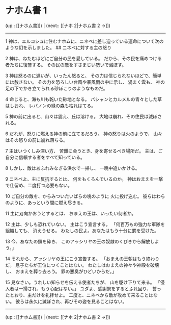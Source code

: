 # ナホム書 1

(up:: [[ナホム書]]) | (next:: [[ナホ 2|ナホム書 2 →]])

***


1 神は、エルコシュに住むナホムに、ニネベに差し迫っている運命について次のような幻を示しました。 ## ニネベに対する主の怒り 

2 神は、ねたむほどにご自分の民を愛している。 だから、その民を痛めつける者たちに復讐する。 その民の敵をすさまじい勢いで滅ぼす。 

3 神は怒るのに遅いが、いったん怒ると、 その力は信じられないほどで、簡単には赦さない。 その力を恐ろしい台風や暴風雨の中に示し、 渦まく雲も、 神の足の下でかき立てられる砂ぼこりのようなものだ。 

4 命じると、海も川も乾いた砂地となる。 バシャンとカルメルの青々とした草はしおれ、 レバノンの緑の森も枯れはてる。 

5 神の前に出ると、山々は震え、丘は溶ける。 大地は崩れ、その住民は滅ぼされる。 

6 だれが、怒りに燃える神の前に立てるだろう。 神の怒りは火のようで、 山々はその怒りの前に崩れ落ちる。 

7 主はいつくしみ深い方、 苦難に会うとき、身を寄せるべき場所だ。 主は、ご自分に信頼する者をすべて知っている。 

8 しかし、敵はあふれみなぎる洪水で一掃し、 一晩中追いかける。 

9 ニネベよ、主に反抗するとは、 何をもくろんでいるのか。 神はおまえを一撃で仕留め、二度打つ必要もない。 

10 ご自分の敵を、からみついたいばらの塊のように 火に投げ込む。 彼らはわらのように、あっという間に燃え尽きる。 

11 主に刃向かおうとするとは、 おまえの王は、いったい何者か。 

12 主は、少しも恐れていない。 主はこう宣言する。 「何百万もの強力な軍隊を組織しても、 消えうせる。 わたしの民よ。あなたはもう十分に罰を受けた。 

13 今、あなたの鎖を砕き、 このアッシリヤの王の奴隷のくびきから解放しよう。」 

14 それから、アッシリヤの王にこう宣告する。 「おまえの王朝はもう終わりだ。 息子たちが王位につくことはない。 わたしはおまえの神々や神殿を破壊し、 おまえを葬り去ろう。 罪の悪臭がひどいからだ。」 

15 見なさい。うれしい知らせを伝える使者たちが、 山を駆け下りて来る。 「侵入者は一掃され、もう心配はない。」 ユダよ、感謝祭をするとふれ回り、 誓ったとおり、主だけを礼拝せよ。 二度と、ニネベから敵が攻めて来ることはない。 彼らは永久に滅ぼされ、再びその姿を見ることはない。

***

(up:: [[ナホム書]]) | (next:: [[ナホ 2|ナホム書 2 →]])
